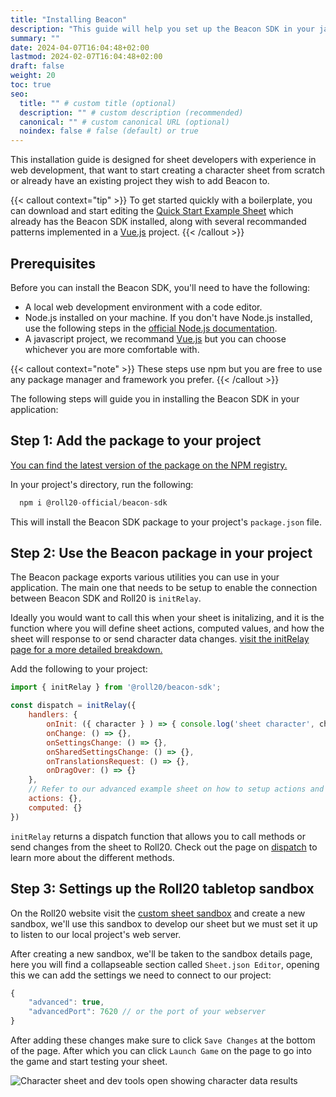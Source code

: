 ```yaml
---
title: "Installing Beacon"
description: "This guide will help you set up the Beacon SDK in your javascript application."
summary: ""
date: 2024-04-07T16:04:48+02:00
lastmod: 2024-02-07T16:04:48+02:00
draft: false
weight: 20
toc: true
seo:
  title: "" # custom title (optional)
  description: "" # custom description (recommended)
  canonical: "" # custom canonical URL (optional)
  noindex: false # false (default) or true
---
```


This installation guide is designed for sheet developers with experience in web development, that want to start creating a character sheet from scratch or already have an existing project they wish to add Beacon to. 

{{< callout context="tip" >}}
To get started quickly with a boilerplate, you can download and start editing the [Quick Start Example Sheet](https://github.com/Roll20/roll20-beacon-sheets/tree/main/sheets/quickstart-example-sheet) which already has the Beacon SDK installed, along with several recommanded patterns implemented in a [Vue.js](https://vuejs.org/guide/introduction.html) project. 
{{< /callout >}}

## Prerequisites

Before you can install the Beacon SDK, you'll need to have the following:
- A local web development environment with a code editor.
- Node.js installed on your machine. If you don't have Node.js installed, use the following steps in the [official Node.js documentation](https://nodejs.org/en/download/package-manager).
- A javascript project, we recommand [Vue.js](https://vuejs.org/guide/introduction.html) but you can choose whichever you are more comfortable with.

{{< callout context="note" >}}
These steps use npm but you are free to use any package manager and framework you prefer. 
{{< /callout >}}

The following steps will guide you in installing the Beacon SDK in your application:


## Step 1: Add the package to your project

[You can find the latest version of the package on the NPM registry.](https://www.npmjs.com/package/@roll20-official/beacon-sdk)

In your project's directory, run the following:

```javascript
  npm i @roll20-official/beacon-sdk
```

This will install the Beacon SDK package to your project's `package.json` file.

## Step 2: Use the Beacon package in your project

The Beacon package exports various utilities you can use in your application. The main one that needs to be setup to enable the connection between Beacon SDK and Roll20 is `initRelay`. 

Ideally you would want to call this when your sheet is initalizing, and it is the function where you will define sheet actions, computed values, and how the sheet will response to or send character data changes.  [visit the initRelay page for a more detailed breakdown.](/docs/components/initrelay/)

Add the following to your project: 
```javascript
import { initRelay } from '@roll20/beacon-sdk';

const dispatch = initRelay({
    handlers: {
        onInit: ({ character } ) => { console.log('sheet character', character) },
        onChange: () => {},
        onSettingsChange: () => {},
        onSharedSettingsChange: () => {},
        onTranslationsRequest: () => {},
        onDragOver: () => {}
    },
    // Refer to our advanced example sheet on how to setup actions and computed properties.
    actions: {},
    computed: {}
})
```

`initRelay` returns a dispatch function that allows you to call methods or send changes from the sheet to Roll20. Check out the page on [dispatch](/docs/components/dispatch/) to learn more about the different methods.

## Step 3: Settings up the Roll20 tabletop sandbox

On the Roll20 website visit the [custom sheet sandbox](https://app.roll20.net/sheetsandbox) and create a new sandbox, we'll use this sandbox to develop our sheet but we must set it up to listen to our local project's web server.

After creating a new sandbox, we'll be taken to the sandbox details page, here you will find a collapseable section called `Sheet.json Editor`, opening this we can add the settings we need to connect to our project:

```javascript
{
	"advanced": true,
	"advancedPort": 7620 // or the port of your webserver
}
```

After adding these changes make sure to click  `Save Changes` at the bottom of the page. After which you can click `Launch Game` on the page to go into the game and start testing your sheet.

![Character sheet and dev tools open showing character data results](images/installation-end-results.png)
